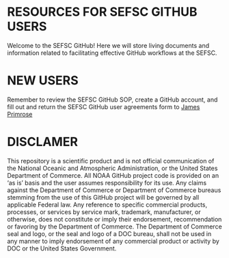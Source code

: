 # RESOURCES FOR SEFSC GITHUB USERS 

Welcome to the SEFSC GitHub! Here we will store living documents and information related to facilitating effective GitHub workflows at the SEFSC. 

# NEW USERS 

Remember to review the SEFSC GitHub SOP, create a GitHub account, and fill out and return the SEFSC GitHub user agreements form to [James Primrose](james.primrose@noaa.gov)

# DISCLAMER

This repository is a scientific product and is not official communication of the National Oceanic and Atmospheric Administration, or the United States Department of Commerce. All NOAA GitHub project code is provided on an ‘as is’ basis and the user assumes responsibility for its use. Any claims against the Department of Commerce or Department of Commerce bureaus stemming from the use of this GitHub project will be governed by all applicable Federal law. Any reference to specific commercial products, processes, or services by service mark, trademark, manufacturer, or otherwise, does not constitute or imply their endorsement, recommendation or favoring by the Department of Commerce. The Department of Commerce seal and logo, or the seal and logo of a DOC bureau, shall not be used in any manner to imply endorsement of any commercial product or activity by DOC or the United States Government.
